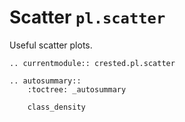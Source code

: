 # Scatter `pl.scatter`

Useful scatter plots.

```{eval-rst}
.. currentmodule:: crested.pl.scatter
```

```{eval-rst}
.. autosummary::
    :toctree: _autosummary

    class_density
```
